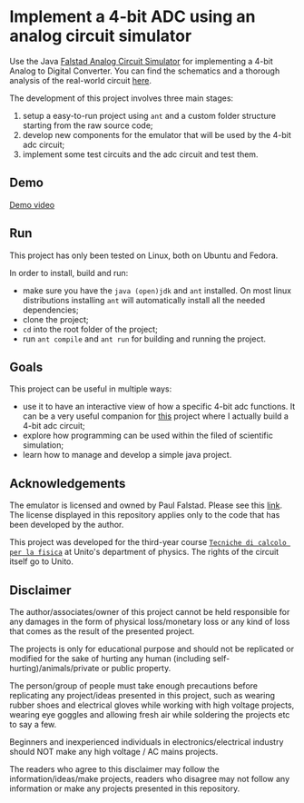 Implement a 4-bit ADC using an analog circuit simulator
================================================================================
Use the Java [Falstad Analog Circuit Simulator](https://www.falstad.com/circuit-java) for implementing a 4-bit Analog to Digital Converter. You can find the schematics and a thorough analysis of the real-world circuit [here](https://github.com/paulbutuc/4-bit-adc).

The development of this project involves three main stages:
1. setup a easy-to-run project using `ant` and a custom folder structure starting from the raw source code;
2. develop new components for the emulator that will be used by the 4-bit adc circuit;
3. implement some test circuits and the adc circuit and test them.

## Demo
[Demo video](adc-demo-video.mp4)

## Run
This project has only been tested on Linux, both on Ubuntu and Fedora.

In order to install, build and run:
- make sure you have the `java (open)jdk` and `ant` installed. On most linux distributions installing `ant` will automatically install all the needed dependencies;
- clone the project;
- `cd` into the root folder of the project;
- run `ant compile` and `ant run` for building and running the project.

## Goals
This project can be useful in multiple ways:
- use it to have an interactive view of how a specific 4-bit adc functions. It can be a very useful companion for [this](https://github.com/paulbutuc/4-bit-adc) project where I actually build a 4-bit adc circuit;
- explore how programming can be used within the filed of scientific simulation;
- learn how to manage and develop a simple java project.

## Acknowledgements
The emulator is licensed and owned by Paul Falstad. Please see this [link](https://www.falstad.com/licensing.html). The license displayed in this repository applies only to the code that has been developed by the author.

This project was developed for the third-year course [`Tecniche di calcolo per la fisica`](https://fisica.campusnet.unito.it/do/storicocorsi.pl/Show?_id=fa6d_1819) at Unito's department of physics. The rights of the circuit itself go to Unito.

## Disclaimer
The author/associates/owner of this project cannot be held responsible for any damages in the form of physical loss/monetary loss or any kind of loss that comes as the result of the presented project.

The projects is only for educational purpose and should not be replicated or modified for the sake of hurting any human (including self-hurting)/animals/private or public property.

The person/group of people must take enough precautions before replicating any project/ideas presented in this project, such as wearing rubber shoes and electrical gloves while working with high voltage projects, wearing eye goggles and allowing fresh air while soldering the projects etc to say a few.

Beginners and inexperienced individuals in electronics/electrical industry should NOT make any high voltage / AC mains projects.

The readers who agree to this disclaimer may follow the information/ideas/make projects, readers who disagree may not follow any information or make any projects presented in this repository.
